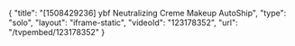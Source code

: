 {
    "title": "[1508429236] ybf Neutralizing Creme Makeup AutoShip",
    "type": "solo",
    "layout": "iframe-static",
    "videoId": "123178352",
    "url": "\/tvpembed\/123178352"
}